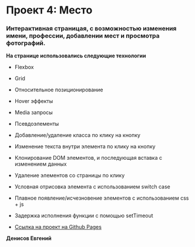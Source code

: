 # Проект 4: Место

### Интерактивная страницая, с возможностью изменения имени, профессии, добавлении мест и просмотра фотографий.

**На странице использовались следующие технологии**

* Flexbox
* Grid
* Относительное позиционирование
* Hover эффекты
* Media запросы
* Псевдоэлементы
* Добавление/удаление класса по клику на кнопку
* Изменение текста внутри элемента по клику на кнопку
* Клонирование DOM элементов, и последующая вставка с изменением данных
* Удаление элементов со страницы по клику
* Условная отрисовка элемента с использованием switch case
* Плавное появление/исчезновение элементов с использованием css + js
* Задержка исполнения функции с помощью setTimeout



* [Ссылка на проект на Github Pages](https://jackyapa6eu.github.io/mesto/index.html)

**Денисов Евгений**

